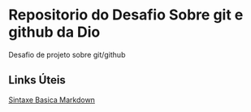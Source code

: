# Repositorio do Desafio Sobre git e github da Dio

Desafio de projeto sobre git/github

##  Links Úteis
[Sintaxe Basica Markdown](markdownguide.org/basic-syntax/)

